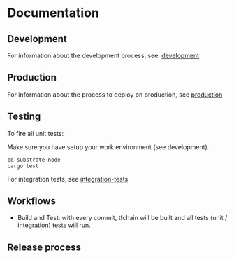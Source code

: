 # Documentation

## Development

For information about the development process, see: [development](./development/development.md)

## Production

For information about the process to deploy on production, see [production](./production/production.md)

## Testing

To fire all unit tests:

Make sure you have setup your work environment (see development).

```
cd substrate-node
cargo test
```

For integration tests, see [integration-tests](../substrate-node/tests/readme.md)

## Workflows

- Build and Test: with every commit, tfchain will be built and all tests (unit / integration) tests will run.

## Release process
